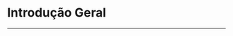 # Introdução Geral

---

<br />

<div id="remote-readme"></div>

<script type="module">
  // Importa marked LOCALMENTE (não via CDN)
  import { marked } from '/node_modules/marked/lib/marked.esm.js';

  const README_URL = 'https://raw.githubusercontent.com/Do-nada-ao-tudo/LibertyChain/main/README.md';

  fetch(README_URL)
    .then(response => response.text())
    .then(markdown => {
      document.getElementById('remote-readme').innerHTML = marked.parse(markdown);
    })
    .catch(error => {
      console.error('Falha ao carregar README:', error);
      document.getElementById('remote-readme').innerHTML = 'Erro ao carregar conteúdo.';
    });
</script>
